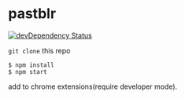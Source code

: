 # pastblr

[![devDependency Status](https://david-dm.org/e-jigsaw/pastblr-for-chrome/dev-status.png)](https://david-dm.org/e-jigsaw/pastblr-for-chrome#info=devDependencies)

```git clone``` this repo

```
$ npm install
$ npm start
```

add to chrome extensions(require developer mode).
